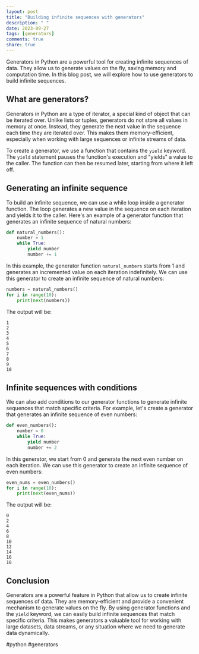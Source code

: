 ```yaml
---
layout: post
title: "Building infinite sequences with generators"
description: " "
date: 2023-09-27
tags: [generators]
comments: true
share: true
---
```


Generators in Python are a powerful tool for creating infinite sequences of data. They allow us to generate values on the fly, saving memory and computation time. In this blog post, we will explore how to use generators to build infinite sequences.

## What are generators?

Generators in Python are a type of iterator, a special kind of object that can be iterated over. Unlike lists or tuples, generators do not store all values in memory at once. Instead, they generate the next value in the sequence each time they are iterated over. This makes them memory-efficient, especially when working with large sequences or infinite streams of data.

To create a generator, we use a function that contains the `yield` keyword. The `yield` statement pauses the function's execution and "yields" a value to the caller. The function can then be resumed later, starting from where it left off.

## Generating an infinite sequence

To build an infinite sequence, we can use a while loop inside a generator function. The loop generates a new value in the sequence on each iteration and yields it to the caller. Here's an example of a generator function that generates an infinite sequence of natural numbers:

```python
def natural_numbers():
    number = 1
    while True:
        yield number
        number += 1
```

In this example, the generator function `natural_numbers` starts from 1 and generates an incremented value on each iteration indefinitely. We can use this generator to create an infinite sequence of natural numbers:

```python
numbers = natural_numbers()
for i in range(10):
    print(next(numbers))
```

The output will be:

```
1
2
3
4
5
6
7
8
9
10
```

## Infinite sequences with conditions

We can also add conditions to our generator functions to generate infinite sequences that match specific criteria. For example, let's create a generator that generates an infinite sequence of even numbers:

```python
def even_numbers():
    number = 0
    while True:
        yield number
        number += 2
```

In this generator, we start from 0 and generate the next even number on each iteration. We can use this generator to create an infinite sequence of even numbers:

```python
even_nums = even_numbers()
for i in range(10):
    print(next(even_nums))
```

The output will be:

```
0
2
4
6
8
10
12
14
16
18
```

## Conclusion

Generators are a powerful feature in Python that allow us to create infinite sequences of data. They are memory-efficient and provide a convenient mechanism to generate values on the fly. By using generator functions and the `yield` keyword, we can easily build infinite sequences that match specific criteria. This makes generators a valuable tool for working with large datasets, data streams, or any situation where we need to generate data dynamically.

#python #generators